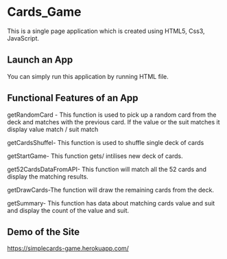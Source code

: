 # Cards_Game

This is a single page application which is created using HTML5, Css3, JavaScript.

## Launch an App
You can simply run this application by running HTML file.

## Functional Features of an App

getRandomCard - This function is used to pick up a random card from the deck and matches with the previous card. If the value or the suit matches it display value match / suit match

getCardsShuffel- This function is used to shuffle single deck of cards

getStartGame- This function gets/ intilises new deck of cards.

get52CardsDataFromAPI- This function will match all the 52 cards and display the matching results.

getDrawCards-The function will draw the remaining cards from the deck.

getSummary- This function has data about matching cards value and suit and display the count of the value and suit.

## Demo of the Site

https://simplecards-game.herokuapp.com/

